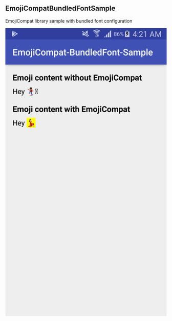 ## EmojiCompatBundledFontSample
EmojiCompat library sample with bundled font configuration

<img src="device-2017-11-05-042133.png" alt="Screenshot" />
